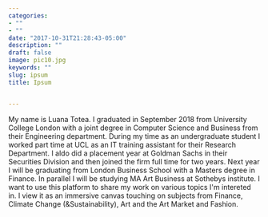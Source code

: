 ```yaml
---
categories:
- ""
- ""
date: "2017-10-31T21:28:43-05:00"
description: ""
draft: false
image: pic10.jpg
keywords: ""
slug: ipsum
title: Ipsum


---
```


My name is Luana Totea. I graduated in September 2018 from University College London 
with a joint degree in Computer Science and Business from their Engineering department. 
During my time as an undergraduate student I worked part time at UCL as an IT training 
assistant for their Research Department. I aldo did a placement year at Goldman Sachs 
in their Securities Division and then joined the firm full time for two years. 
Next year I will be graduating from London Business School with a Masters degree in 
Finance. In parallel I will be studying MA Art Business at Sothebys institute. 
I want to use this platform to share my work on various topics I'm intereted in. 
I view it as an immersive canvas touching on subjects from Finance, Climate Change 
(&Sustainability), Art and the Art Market and Fashion.